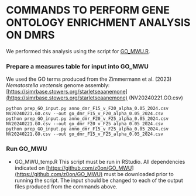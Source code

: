 # COMMANDS TO PERFORM GENE ONTOLOGY ENRICHMENT ANALYSIS ON DMRS
We performed this analysis using the script for [GO_MWU.R](https://github.com/z0on/GO_MWU).

### Prepare a measures table for input into GO_MWU
We used the GO terms produced from the Zimmermann et al. (2023) _Nematostella vectensis_ genome assembly: [https://simrbase.stowers.org/starletseaanemone](https://simrbase.stowers.org/starletseaanemone) (NV20240221.GO.csv)
```
python prep_GO_input.py anno_dmr_F15_v_F20_alpha_0.05_2024.csv NV20240221.GO.csv --out go_dmr_F15_v_F20_alpha_0.05_2024.csv
python prep_GO_input.py anno_dmr_F20_v_F25_alpha_0.05_2024.csv NV20240221.GO.csv --out go_dmr_F20_v_F25_alpha_0.05_2024.csv
python prep_GO_input.py anno_dmr_F15_v_F25_alpha_0.05_2024.csv NV20240221.GO.csv --out go_dmr_F15_v_F25_alpha_0.05_2024.csv
```

### Run GO_MWU
* GO_MWU_temp.R
This script must be run in RStudio. All dependencies indicated on [https://github.com/z0on/GO_MWU](https://github.com/z0on/GO_MWU) must be downloaded prior to running the script. The input should be changed to each of the output files produced from the commands above.
